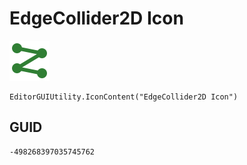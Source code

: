# EdgeCollider2D Icon
![](/img/EdgeCollider2D%20Icon.png)

``` CSharp
EditorGUIUtility.IconContent("EdgeCollider2D Icon")
```
## GUID
```
-498268397035745762
```
